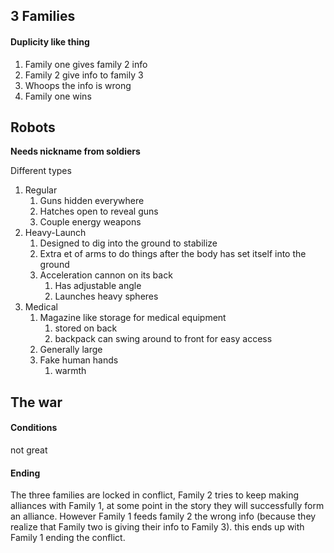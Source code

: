## 3 Families

#### Duplicity like thing

1. Family one gives family 2 info
2. Family 2 give info to family 3
3. Whoops the info is wrong
4. Family one wins

## Robots

**Needs nickname from soldiers**

Different types

1. Regular
   1. Guns hidden everywhere
   2. Hatches open to reveal guns
   3. Couple energy weapons
2. Heavy-Launch
   1. Designed to dig into the ground to stabilize
   2. Extra et of arms to do things after the body has set itself into the ground
   3. Acceleration cannon on its back
      1. Has adjustable angle
      2. Launches heavy spheres
3. Medical 
   1. Magazine like storage for medical equipment
      1. stored on back
      2. backpack can swing around to front for easy access
   2. Generally large
   3. Fake human hands
      1. warmth

## The war

#### Conditions

not great



#### Ending 

The three families are locked in conflict, Family 2 tries to keep making alliances with Family 1, at some point in the story they will successfully form an alliance. However Family 1 feeds family 2 the wrong info (because they realize that Family two is giving their info to Family 3). this ends up with Family 1 ending the conflict.